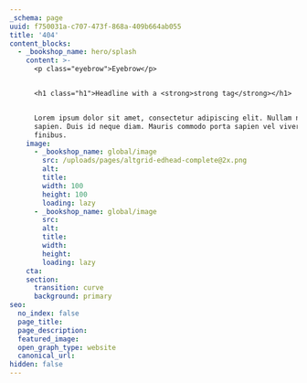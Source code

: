 ```yaml
---
_schema: page
uuid: f750031a-c707-473f-868a-409b664ab055
title: '404'
content_blocks:
  - _bookshop_name: hero/splash
    content: >-
      <p class="eyebrow">Eyebrow</p>


      <h1 class="h1">Headline with a <strong>strong tag</strong></h1>


      Lorem ipsum dolor sit amet, consectetur adipiscing elit. Nullam non tellus
      sapien. Duis id neque diam. Mauris commodo porta sapien vel viverra. Sed
      finibus.
    image:
      - _bookshop_name: global/image
        src: /uploads/pages/altgrid-edhead-complete@2x.png
        alt:
        title:
        width: 100
        height: 100
        loading: lazy
      - _bookshop_name: global/image
        src:
        alt:
        title:
        width:
        height:
        loading: lazy
    cta:
    section:
      transition: curve
      background: primary
seo:
  no_index: false
  page_title:
  page_description:
  featured_image:
  open_graph_type: website
  canonical_url:
hidden: false
---
```


